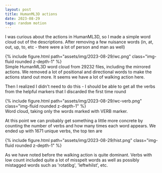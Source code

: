 ```yaml
---
layout: post
title: HumanML3D actions
date: 2023-08-29
tags: random motion
---
```


I was curious about the actions in HumanML3D, so I made a simple word cloud out of the descriptions. After removing a few nuisance words (in, at, out, up, to, etc - there were a lot of person and man as well)

<div class="row mt-3">
    <div class="col-sm mt-3 mt-md-0">
        {% include figure.html path="assets/img/2023-08-29/wc.png" class="img-fluid rounded z-depth-1" %}
    </div>
</div>
<div class="caption">
    Simple HumanML3D word cloud from 29232 files, including the mirrored actions. We removed a lot of positional and directional words to make the actions stand out more. It seems we have a lot of walking action here.
</div>

Then I realized I didn't need to do this - I should be able to get all the verbs from the helpful markers that I discarded the first time round

<div class="row mt-3">
    <div class="col-sm mt-3 mt-md-0">
        {% include figure.html path="assets/img/2023-08-29/wc-verb.png" class="img-fluid rounded z-depth-1" %}
    </div>
</div>
<div class="caption">
    Word cloud, taking only the words marked with VERB marker.
</div>

At this point we can probably get something a little more concrete by counting the number of verbs and how many times each word appears. We ended up with 1671 unique verbs, the top ten are

<div class="row mt-3">
    <div class="col-sm mt-3 mt-md-0">
        {% include figure.html path="assets/img/2023-08-29/hist.png" class="img-fluid rounded z-depth-1" %}
    </div>
</div>

As we have noted before the walking action is quite dominant. Verbs with low count included quite a lot of misspelt words as well as possibly mistagged words such as 'rotatibg', 'leftwhilst', etc.
